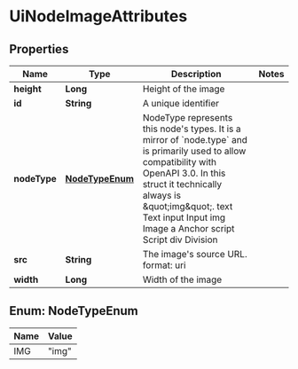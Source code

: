 

# UiNodeImageAttributes


## Properties

| Name | Type | Description | Notes |
|------------ | ------------- | ------------- | -------------|
|**height** | **Long** | Height of the image |  |
|**id** | **String** | A unique identifier |  |
|**nodeType** | [**NodeTypeEnum**](#NodeTypeEnum) | NodeType represents this node&#39;s types. It is a mirror of &#x60;node.type&#x60; and is primarily used to allow compatibility with OpenAPI 3.0.  In this struct it technically always is \&quot;img\&quot;. text Text input Input img Image a Anchor script Script div Division |  |
|**src** | **String** | The image&#39;s source URL.  format: uri |  |
|**width** | **Long** | Width of the image |  |



## Enum: NodeTypeEnum

| Name | Value |
|---- | -----|
| IMG | &quot;img&quot; |



